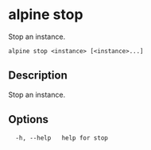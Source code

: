 # alpine stop

Stop an instance.

```
alpine stop <instance> [<instance>...]
```

## Description

Stop an instance.

## Options

```
  -h, --help   help for stop
```

